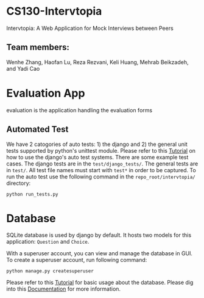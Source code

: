 # CS130-Intervtopia
Intervtopia: A Web Application for Mock Interviews between Peers

## Team members:
Wenhe Zhang, Haofan Lu, Reza Rezvani, Keli Huang, Mehrab Beikzadeh, and Yadi Cao

# Evaluation App
evaluation is the application handling the evaluation forms

## Automated Test
We have 2 catogories of auto tests: 1) the django and 2) the general unit tests supported by python's unittest module.
Please refer to this [Tutorial](https://docs.djangoproject.com/en/4.1/intro/tutorial05/) on how to use the django's auto test systems. There are some example test cases.
The django tests are in the `test/django_tests/`. The general tests are in `test/`. All test file names must start with `test*` in order to be captured.
To run the auto test use the following command in the `repo_root/intervtopia/` directory:
```
python run_tests.py
```

# Database

SQLite database is used by django by default. It hosts two models for this application: `Question` and `Choice`.

With a superuser account, you can view and manage the database in GUI. To create a superuser account, run following command: 
```
python manage.py createsuperuser
```
Please refer to this [Tutorial](https://docs.djangoproject.com/en/4.1/intro/tutorial02/) for basic usage about the database.
Please dig into this [Documentation](https://docs.djangoproject.com/en/4.1/ref/databases/#sqlite-notes) for more information.
